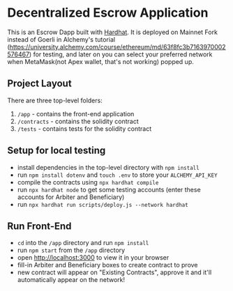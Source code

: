 # Decentralized Escrow Application

This is an Escrow Dapp built with [Hardhat](https://hardhat.org/). It is deployed on Mainnet Fork instead of Goerli in Alchemy's tutorial (https://university.alchemy.com/course/ethereum/md/63f8fc3b7163970002576467) for testing, and later on you can select your preferred network when MetaMask(not Apex wallet, that's not working) popped up.

## Project Layout
There are three top-level folders:
1. `/app` - contains the front-end application
2. `/contracts` - contains the solidity contract
3. `/tests` - contains tests for the solidity contract

## Setup for local testing
- install dependencies in the top-level directory with `npm install`
- run `npm install dotenv` and `touch .env` to store your `ALCHEMY_API_KEY`
- compile the contracts using `npx hardhat compile`
- run `npx hardhat node` to get some testing accounts (enter these accounts for Arbiter and Beneficiary)
- run `npx hardhat run scripts/deploy.js --network hardhat`

## Run Front-End
- `cd` into the `/app` directory and run `npm install`
- run `npm start` from the `/app` directory
- open [http://localhost:3000](http://localhost:3000) to view it in your browser
- fill-in Arbiter and Beneficiary boxes to create contract to prove
- new contract will appear on "Existing Contracts", approve it and it'll automatically appear on the network!
